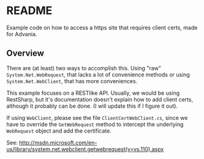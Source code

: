 # README

Example code on how to access a https site that requires client certs, made for Advania. 

## Overview

There are (at least) two ways to accomplish this. Using "raw" `System.Net.WebRequest`, that lacks a lot of convenience methods or using `System.Net.WebClient`, that has more conveniences. 

This example focuses on a RESTlike API. Usually, we would be using RestSharp, but it's documentation doesn't explain how to add client certs, although it probably can be done. (I will update this if I figure it out). 

If using `WebClient`, please see the file `ClientCertWebClient.cs`, since we have to override the `GetWebRequest` method to intercept the underlying `WebRequest` object and add the certificate.

See: http://msdn.microsoft.com/en-us/library/system.net.webclient.getwebrequest(v=vs.110).aspx
